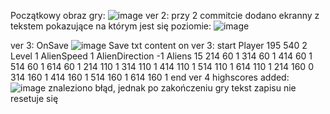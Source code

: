 

Początkowy obraz gry:
![image](https://github.com/user-attachments/assets/20fb7768-5a01-4e71-a7e0-f5d9f485a1c6)
ver 2:
przy 2 commitcie dodano ekranny z tekstem pokazujące na którym jest się poziomie: 
![image](https://github.com/user-attachments/assets/c4ab577d-1866-4858-9d2a-f0ca76fcf065)

ver 3:
OnSave
![image](https://github.com/user-attachments/assets/a43a54c5-76af-414b-99f6-a994c5c1441c)
Save txt content on ver 3:
start
Player 195 540 2
Level 1
AlienSpeed 1
AlienDirection -1
Aliens 15
214 60 1
314 60 1
414 60 1
514 60 1
614 60 1
214 110 1
314 110 1
414 110 1
514 110 1
614 110 1
214 160 0
314 160 1
414 160 1
514 160 1
614 160 1
end
ver 4 highscores added: 
![image](https://github.com/user-attachments/assets/2e98cf6c-6c90-49a1-8e0a-06e918196090)
znaleziono błąd, jednak po zakończeniu gry tekst zapisu nie resetuje się
